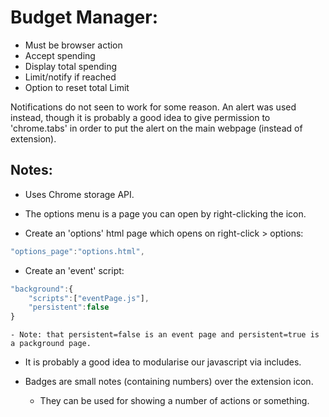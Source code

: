 # Budget Manager:

- Must be browser action
- Accept spending
- Display total spending
- Limit/notify if reached
- Option to reset total Limit

Notifications do not seen to work for some reason. An alert was used instead, though it is probably a good idea to give permission to 'chrome.tabs' in order to put the alert on the main webpage (instead of extension).

## Notes:
- Uses Chrome storage API.

- The options menu is a page you can open by right-clicking the icon.

- Create an 'options' html page which opens on right-click > options:
```javascript
"options_page":"options.html",
```

- Create an 'event' script:
```javascript
"background":{
	"scripts":["eventPage.js"],
	"persistent":false
}
```
	- Note: that persistent=false is an event page and persistent=true is a packground page.

- It is probably a good idea to modularise our javascript via includes.

- Badges are small notes (containing numbers) over the extension icon.
	- They can be used for showing a number of actions or something.